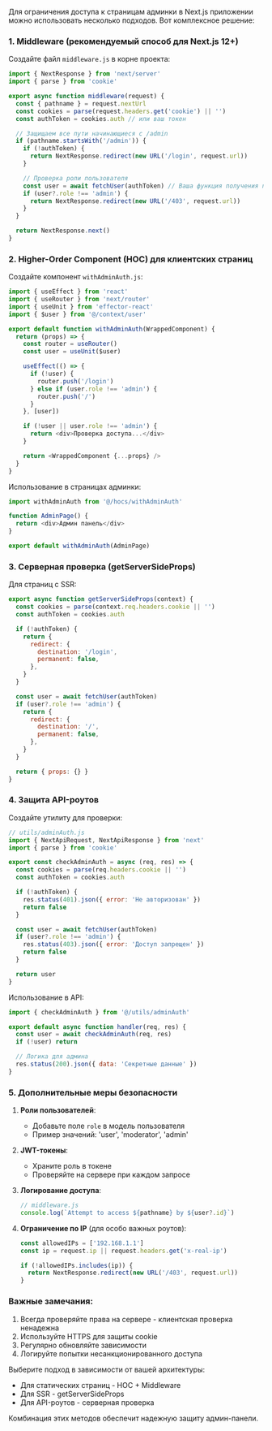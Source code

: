 Для ограничения доступа к страницам админки в Next.js приложении можно использовать несколько подходов. Вот комплексное решение:

### 1. Middleware (рекомендуемый способ для Next.js 12+)

Создайте файл `middleware.js` в корне проекта:

```javascript
import { NextResponse } from 'next/server'
import { parse } from 'cookie'

export async function middleware(request) {
  const { pathname } = request.nextUrl
  const cookies = parse(request.headers.get('cookie') || '')
  const authToken = cookies.auth // или ваш токен

  // Защищаем все пути начинающиеся с /admin
  if (pathname.startsWith('/admin')) {
    if (!authToken) {
      return NextResponse.redirect(new URL('/login', request.url))
    }

    // Проверка роли пользователя
    const user = await fetchUser(authToken) // Ваша функция получения пользователя
    if (user?.role !== 'admin') {
      return NextResponse.redirect(new URL('/403', request.url))
    }
  }

  return NextResponse.next()
}
```

### 2. Higher-Order Component (HOC) для клиентских страниц

Создайте компонент `withAdminAuth.js`:

```javascript
import { useEffect } from 'react'
import { useRouter } from 'next/router'
import { useUnit } from 'effector-react'
import { $user } from '@/context/user'

export default function withAdminAuth(WrappedComponent) {
  return (props) => {
    const router = useRouter()
    const user = useUnit($user)

    useEffect(() => {
      if (!user) {
        router.push('/login')
      } else if (user.role !== 'admin') {
        router.push('/')
      }
    }, [user])

    if (!user || user.role !== 'admin') {
      return <div>Проверка доступа...</div>
    }

    return <WrappedComponent {...props} />
  }
}
```

Использование в страницах админки:
```javascript
import withAdminAuth from '@/hocs/withAdminAuth'

function AdminPage() {
  return <div>Админ панель</div>
}

export default withAdminAuth(AdminPage)
```

### 3. Серверная проверка (getServerSideProps)

Для страниц с SSR:

```javascript
export async function getServerSideProps(context) {
  const cookies = parse(context.req.headers.cookie || '')
  const authToken = cookies.auth

  if (!authToken) {
    return {
      redirect: {
        destination: '/login',
        permanent: false,
      },
    }
  }

  const user = await fetchUser(authToken)
  if (user?.role !== 'admin') {
    return {
      redirect: {
        destination: '/',
        permanent: false,
      },
    }
  }

  return { props: {} }
}
```

### 4. Защита API-роутов

Создайте утилиту для проверки:

```javascript
// utils/adminAuth.js
import { NextApiRequest, NextApiResponse } from 'next'
import { parse } from 'cookie'

export const checkAdminAuth = async (req, res) => {
  const cookies = parse(req.headers.cookie || '')
  const authToken = cookies.auth

  if (!authToken) {
    res.status(401).json({ error: 'Не авторизован' })
    return false
  }

  const user = await fetchUser(authToken)
  if (user?.role !== 'admin') {
    res.status(403).json({ error: 'Доступ запрещен' })
    return false
  }

  return user
}
```

Использование в API:
```javascript
import { checkAdminAuth } from '@/utils/adminAuth'

export default async function handler(req, res) {
  const user = await checkAdminAuth(req, res)
  if (!user) return

  // Логика для админа
  res.status(200).json({ data: 'Секретные данные' })
}
```

### 5. Дополнительные меры безопасности

1. **Роли пользователей**:
   - Добавьте поле `role` в модель пользователя
   - Пример значений: 'user', 'moderator', 'admin'

2. **JWT-токены**:
   - Храните роль в токене
   - Проверяйте на сервере при каждом запросе

3. **Логирование доступа**:
   ```javascript
   // middleware.js
   console.log(`Attempt to access ${pathname} by ${user?.id}`)
   ```

4. **Ограничение по IP** (для особо важных роутов):
   ```javascript
   const allowedIPs = ['192.168.1.1']
   const ip = request.ip || request.headers.get('x-real-ip')
   
   if (!allowedIPs.includes(ip)) {
     return NextResponse.redirect(new URL('/403', request.url))
   }
   ```

### Важные замечания:

1. Всегда проверяйте права на сервере - клиентская проверка ненадежна
2. Используйте HTTPS для защиты cookie
3. Регулярно обновляйте зависимости
4. Логируйте попытки несанкционированного доступа

Выберите подход в зависимости от вашей архитектуры:
- Для статических страниц - HOC + Middleware
- Для SSR - getServerSideProps
- Для API-роутов - серверная проверка

Комбинация этих методов обеспечит надежную защиту админ-панели.
